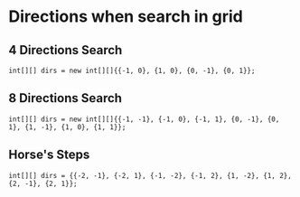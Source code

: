 # Directions when search in grid



## 4 Directions Search

`int[][] dirs = new int[][]{{-1, 0}, {1, 0}, {0, -1}, {0, 1}};`





## 8 Directions Search

`int[][] dirs = new int[][]{{-1, -1}, {-1, 0}, {-1, 1}, {0, -1}, {0, 1}, {1, -1}, {1, 0}, {1, 1}};`





## Horse's Steps

`int[][] dirs = {{-2, -1}, {-2, 1}, {-1, -2}, {-1, 2}, {1, -2}, {1, 2}, {2, -1}, {2, 1}};`

